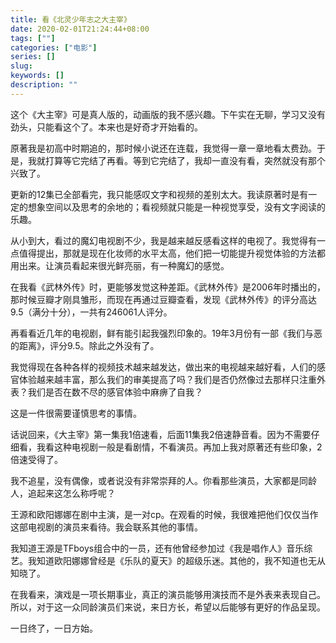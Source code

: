 ```yaml
---
title: 看《北灵少年志之大主宰》
date: 2020-02-01T21:24:44+08:00
tags: [""]
categories: ["电影"]
series: []
slug: 
keywords: []
description: ""
---
```


这个《大主宰》可是真人版的，动画版的我不感兴趣。下午实在无聊，学习又没有劲头，只能看这个了。本来也是好奇才开始看的。

原著我是初高中时期追的，那时候小说还在连载，我觉得一章一章地看太费劲。于是，我就打算等它完结了再看。等到它完结了，我却一直没有看，突然就没有那个兴致了。

更新的12集已全部看完，我只能感叹文字和视频的差别太大。我读原著时是有一定的想象空间以及思考的余地的；看视频就只能是一种视觉享受，没有文字阅读的乐趣。

从小到大，看过的魔幻电视剧不少，我是越来越反感看这样的电视了。我觉得有一点值得提出，那就是现在化妆师的水平太高，他们把一切能提升视觉体验的方法都用出来。让演员看起来很光鲜亮丽，有一种魔幻的感觉。

在我看《武林外传》时，更能够发觉这种差距。《武林外传》是2006年时播出的，那时候豆瓣才刚具雏形，而现在再通过豆瓣查看，发现《武林外传》的评分高达9.5（满分十分），一共有246061人评分。

再看看近几年的电视剧，鲜有能引起我强烈印象的。19年3月份有一部《我们与恶的距离》，评分9.5。除此之外没有了。

我觉得现在各种各样的视频技术越来越发达，做出来的电视越来越好看，人们的感官体验越来越丰富，那么我们的审美提高了吗？我们是否仍然像过去那样只注重外表？我们是否在数不尽的感官体验中麻痹了自我？

这是一件很需要谨慎思考的事情。

话说回来，《大主宰》第一集我1倍速看，后面11集我2倍速静音看。因为不需要仔细看，我看这种电视剧一般是看剧情，不看演员。再加上我对原著还有些印象，2倍速受得了。

我不追星，没有偶像，或者说没有非常崇拜的人。你看那些演员，大家都是同龄人，追起来这怎么称呼呢？

王源和欧阳娜娜在剧中主演，是一对cp。在观看的时候，我很难把他们仅仅当作这部电视剧的演员来看待。我会联系其他的事情。

我知道王源是TFboys组合中的一员，还有他曾经参加过《我是唱作人》音乐综艺。我知道欧阳娜娜曾经是《乐队的夏天》的超级乐迷。其他的，我不知道也无从知晓了。

在我看来，演戏是一项长期事业，真正的演员能够用演技而不是外表来表现自己。所以，对于这一众同龄演员们来说，来日方长，希望以后能够有更好的作品呈现。

一日终了，一日方始。